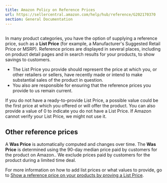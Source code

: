```yaml
---
title: Amazon Policy on Reference Prices
url: https://sellercentral.amazon.com/help/hub/reference/G202170370
section: General Documentation
---
```


##

In many product categories, you have the option of supplying a reference
price, such as a **List Price** (for example, a Manufacturer's Suggested
Retail Price or MSRP). Reference prices are displayed in several places,
including on product detail pages and in search results for your products, to
show savings to customers.

  * The List Price you provide should represent the price at which you, or other retailers or sellers, have recently made or intend to make substantial sales of the product in question.
  * You also are responsible for ensuring that the reference prices you provide to us remain current.

If you do not have a ready-to-provide List Price, a possible value could be
the first price at which you offered or will offer the product. You can also
provide a value of 0 to indicate you do not have a List Price. If Amazon
cannot verify your List Price, we might not use it.

## Other reference prices

A **Was Price** is automatically computed and changes over time. The **Was
Price** is determined using the 90-day median price paid by customers for the
product on Amazon.. We exclude prices paid by customers for the product during
a limited time deal.

For more information on how to add list prices or what values to provide, go
to [Show a reference price on your products by proving a List
Price](/gp/help/G27XM55CQM3SBMD2).

##

##

